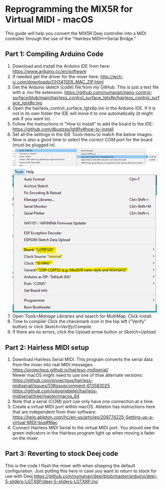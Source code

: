 # Reprogramming the MIX5R for Virtual MIDI - macOS

This guide will help you convert the MIX5R Deej controller into a MIDI controller through the use of the "Hairless MIDI<->Serial Bridge."

## Part 1: Compiling Arduino Code

1. Download and install the Arduino IDE from here: <https://www.arduino.cc/en/software>
2. If needed get the driver for the mixer here: <http://wch-ic.com/downloads/CH341SER_MAC_ZIP.html>
3. Get the Arduino sketch (code) file from my GitHub. This is just a text file with a .ino file extension. <https://github.com/numanair/nano-control-surface/blob/main/hairless_control_surface_lgtx8p/hairless_control_surface_lgtx8p.ino>
4. Open the hairless_control_surface_lgtx8p.ino in the Arduino IDE. If it is not in its own folder the IDE will move it to one automatically (it might ask if you want to).
5. Follow the instructions in "How to install" to add the board to the IDE: <https://github.com/dbuezas/lgt8fx#how-to-install>
6. Set all the settings in the IDE *Tools* menu to match the below images. Now is also a good time to select the correct COM port for the board (must be plugged in). ![board selection](board_settings_LGT.png "board selection")  
![board settings](board_settings_result.png "board settings")
7. Open *Tools>Manage Libraries* and search for MultiMap. Click install.
8. Time to compile! Click the checkmark icon in the top left ("Verify" button) or click *Sketch>Verify/Compile*.
9. If there are no errors, click the Upload arrow button or *Sketch>Upload*.

## Part 2: Hairless MIDI setup

1. Download Hairless Serial MIDI. This program converts the serial data from the mixer into real MIDI messages. 
<https://projectgus.github.io/hairless-midiserial/>  
Newer macOS might need to use one of thse alternate versions:  
<https://github.com/projectgus/hairless-midiserial/issues/51#issuecomment-613583025>  
<https://github.com/juliogriebeler/hairless-midiserial/tree/master/macos_64>
2. Note that a serial (COM) port can only have one connection at a time.
3. Create a virtual MIDI port within macOS. Ableton has instructions here that are independent from their software: <https://help.ableton.com/hc/en-us/articles/209774225-Setting-up-a-virtual-MIDI-bus#Mac>
4. Connect Hairless MIDI Serial to the virtual MIDI port. You should see the green indicators in the Hairless program light up when moving a fader on the mixer.

## Part 3: Reverting to stock Deej code

This is the code I flash the mixer with when shipping the default configuration. Just putting this here in case you want to return to stock for use with Deej.<https://github.com/numanair/deej/blob/master/arduino/deej-5-sliders-LGTX8P/deej-5-sliders-LGTX8P.ino>
